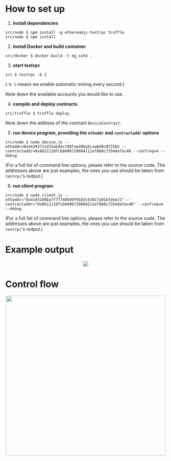 # How to set up

1. **install dependencies**
```
src/node $ npm install -g ethereumjs-testrpc truffle
src/node $ npm install
```

2. **install Docker and build container**
```
src/docker $ docker build -t eg_sshd .
```

3. **start testrpc**
```
src $ testrpc -b 1
```

(`-b 1` means we enable automatic mining every second.)

Note down the available accounts you would like to use.

4. **compile and deploy contracts**
```
src/truffle $ truffle deploy
```

Note down the address of the contract `DeviceContract`.

5. **run device program, providing the `ethaddr` and `contractaddr` options**
```
src/node $ node device.js --ethaddr=0xd439371cd35ab4dc748fae49ba5caa8d0c0725b5 --contractaddr=0x8612110fcb0496729604111ef8b0c7354dafac48 --confreq=4 --debug
```

(For a full list of command line options, please refer to the source code. The addresses above are just examples, the ones you use should be taken from `testrpc`'s output.)

6. **run client program**
```
src/node $ node client.js --ethaddr="0x41d3249ba7777740589f9183c53017a01b7ebe21" --contractaddr="0x8612110fcb0496729604111ef8b0c7354dafac48" --confreq=4 --debug
```

(For a full list of command line options, please refer to the source code. The addresses above are just examples, the ones you use should be taken from `testrpc`'s output.)

# Example output

<p align="center">
    <img src="./diagrams/imgs/prototype_output.png">
</p>

# Control flow

<p align="center">
    <img src="./diagrams/imgs/prototype.png" width="500">
</p>
